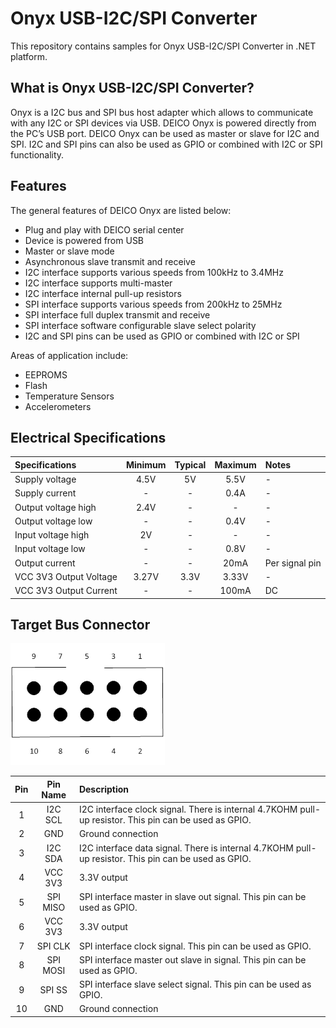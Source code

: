 # Onyx USB-I2C/SPI Converter

This repository contains samples for Onyx USB-I2C/SPI Converter in .NET platform.

## What is Onyx USB-I2C/SPI Converter?

Onyx is a I2C bus and SPI bus host adapter which allows to communicate with any I2C or SPI devices via USB. DEICO Onyx is powered directly from the PC’s USB port. DEICO Onyx can be used as master or slave for I2C and SPI. I2C and SPI pins can also be used as GPIO or combined with I2C or SPI functionality. 

## Features
The general features of DEICO Onyx are listed below:
*	Plug and play with DEICO serial center
*	Device is powered from USB
*	Master or slave mode
*	Asynchronous slave transmit and receive
*	I2C interface supports various speeds from 100kHz to 3.4MHz
*	I2C interface supports multi-master
*	I2C interface internal pull-up resistors
*	SPI interface supports various speeds from 200kHz to 25MHz
*	SPI interface full duplex transmit and receive
*	SPI interface software configurable slave select polarity
*	I2C and SPI pins can be used as GPIO or combined with I2C or SPI

Areas of application include: 

*	EEPROMS
*	Flash 
*	Temperature Sensors
*	Accelerometers

## Electrical Specifications

| Specifications          | Minimum | Typical | Maximum | Notes |
| :---------------------- | :-----: | :------:| :-----: | :---------------- |
| Supply voltage          | 4.5V    | 5V      | 5.5V    |   -               |
| Supply current          | -       | -       |  0.4A   |   -               |
| Output voltage high     | 2.4V    | -       |  -      |   -               |
| Output voltage low      | -       | -       |  0.4V   |   -               |
| Input voltage high      | 2V      | -       |  -      |   -               |
| Input voltage low       | -       | -       |  0.8V   |   -               |
| Output current          | -       | -       |  20mA   |   Per signal pin  |
| VCC 3V3 Output Voltage  | 3.27V   | 3.3V    |  3.33V  |   -               |
| VCC 3V3 Output Current  | -       | -       |  100mA  |   DC              |

## Target Bus Connector

![Connector](https://github.com/deicogithub/Onyx-USB-I2C-SPI-Converter/blob/main/Images/Connector.png?raw=true)

| Pin | Pin Name       | Description                                                     |
| :-: | :------------: | :-------------------------------------------------------------- |
| 1   | I2C SCL        | I2C interface clock signal. There is internal 4.7KOHM pull-up resistor.   This pin can be used as GPIO.|
| 2   | GND            | Ground connection |
| 3   | I2C SDA        | I2C interface data signal. There is internal 4.7KOHM pull-up resistor. This pin can be used as GPIO.   |
| 4   | VCC 3V3        | 3.3V output       |
| 5   | SPI MISO       | SPI interface master in slave out signal. This pin can be used as GPIO. |
| 6   | VCC 3V3        | 3.3V output       |
| 7   | SPI CLK        | SPI interface clock signal. This pin can be used as GPIO. |
| 8   | SPI MOSI       | SPI interface master out slave in signal. This pin can be used as GPIO. |
| 9   | SPI SS         | SPI interface slave select signal. This pin can be used as GPIO. |
| 10  | GND            | Ground connection |
